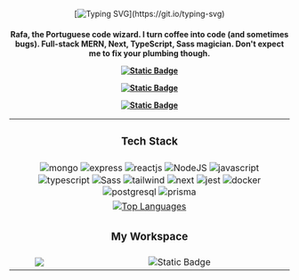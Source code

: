 


<div align="center">


  [![Typing SVG](https://readme-typing-svg.demolab.com?font=Monospace&pause=1000&color=00BB20&center=true&vCenter=true&width=435&lines=Not+a+bug+.+.+.+it's+a+feature!)](https://git.io/typing-svg)






  <div align="center">
    
<h4 style="font-weigth:bold" align="center">Rafa, the Portuguese code wizard. I turn coffee into code (and sometimes bugs). Full-stack MERN, Next, TypeScript, Sass magician. Don't expect me to fix your plumbing though.</p>


<div>

  <a href="https://rafa-lopes.netlify.app/" target="_blank"><img alt="Static Badge" src="https://img.shields.io/badge/Website%20-%20%2304a29f?style=for-the-badge&logo=netlify&logoColor=%23fff&link=https%3A%2F%2Frafa-lopes.netlify.app%2F">     </a>
  
  <a href="https://www.linkedin.com/in/rafael-lopes-software-developer/" target="_blank"><img alt="Static Badge" src="https://img.shields.io/badge/Linkedin%20-%20%230077b5?style=for-the-badge&logo=linkedin&logoColor=%23fff&link=https%3A%2F%2Fwww.linkedin.com%2Fin%2Frafael-lopes-software-developer%2F" ></a>  

  <a href="https://rafa-lopes.netlify.app/Rafael_Lopes_Fullstack_Developer_CV.pdf" target="_blank"><img alt="Static Badge" src="https://img.shields.io/badge/Download%20CV%20-%20%23e55?style=for-the-badge&logo=read.cv&link=https%3A%2F%2Frafa-lopes.netlify.app%2FRafael_Lopes_Fullstack_Developer_CV.pdf"></a>

</div>

<table>
<tr>
  <td colspan=3 >
  <h3 align="center">Tech Stack</h4>
  </td>
</tr>

<tr>


<td align="center" colspan=3>


<img align="center" style="display:inline" alt="mongo"  src="https://img.shields.io/badge/MongoDB-4EA94B?style=for-the-badge&logo=mongodb&logoColor=white"/>

<img align="center" style="display:inline" alt="express" src="https://img.shields.io/badge/Express%20js-000000?style=for-the-badge&logo=express&logoColor=white" />
  
<img align="center" style="display:inline" alt="reactjs"  src="https://img.shields.io/badge/React-20232A?style=for-the-badge&logo=react&logoColor=61DAFB"/>

<img align="center" style="display:inline" alt="NodeJS"  src="https://img.shields.io/badge/Node.js-43853D?style=for-the-badge&logo=node.js&logoColor=white"/>



<img align="center" style="display:inline" alt="javascript"  src="https://img.shields.io/badge/JavaScript-323330?style=for-the-badge&logo=javascript&logoColor=F7DF1E">

<img align="center" style="display:inline" alt="typescript"  src="https://img.shields.io/badge/TypeScript-323330?style=for-the-badge&logo=typescript&logoColor=2f74c0">

<img align="center" style="display:inline" alt="Sass"  src="https://img.shields.io/badge/Sass-1572B6?style=for-the-badge&&color=c76494&logo=Sass&logoColor=white"/>

<img align="center" style="display:inline" alt="tailwind"  src="https://img.shields.io/badge/Tailwind_CSS-38B2AC?style=for-the-badge&logo=tailwind-css&logoColor=white"/>

<img align="center" style="display:inline" alt="next"  src="https://img.shields.io/badge/next%20js-000000?style=for-the-badge&logo=nextdotjs&logoColor=white"/>

<img align="center" style="display:inline" alt="jest"  src="https://img.shields.io/badge/Jest-C21325?style=for-the-badge&logo=jest&logoColor=white"/>

<img align="center" style="display:inline" alt="docker"  src="https://img.shields.io/badge/Docker-2CA5E0?style=for-the-badge&logo=docker&logoColor=white"/>

<img align="center" style="display:inline" alt="postgresql"  src="https://img.shields.io/badge/PostgreSQL-316192?style=for-the-badge&logo=postgresql&logoColor=white"/>

<img align="center" style="display:inline" alt="prisma"  src="https://img.shields.io/badge/Prisma-3982CE?style=for-the-badge&logo=Prisma&logoColor=white"/>

</td>
  
</tr>

<tr>

<td align="center" colspan=3>
      <a align="center" href="https://github.com/rafa-lopes-pt"><img src="https://github-readme-stats.vercel.app/api/top-langs/?username=rafa-lopes-pt&langs_count=10&title_color=ffa500&text_color=ffffff&icon_color=ffa500&bg_color=21262d&hide_border=true&locale=en&custom_title=Most%20%used%20%languages&layout=compact" alt="Top Languages" /></a>
</td>
</tr>
    

<tr>
  <td colspan=3>
<h3 align="center">My Workspace</h4>
  </td>
</tr>

<tr>
  <td align="center">
  <img src="https://img.shields.io/badge/Linux-FCFCFC?style=for-the-badge&logo=linux&logoColor=black" />
  </td>
  
  <td align="center">
  <img alt="Static Badge" src="https://img.shields.io/badge/VS%20CODE%20-%230078d4?style=for-the-badge&logo=sam's%20club">
  </td>
  
</tr>
  
</table>
